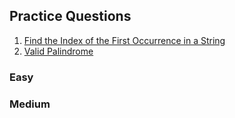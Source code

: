 ## Practice Questions

1. [Find the Index of the First Occurrence in a String](https://leetcode.com/problems/find-the-index-of-the-first-occurrence-in-a-string/description/)
2. [Valid Palindrome](https://leetcode.com/problems/valid-palindrome/description/)

### Easy


### Medium

